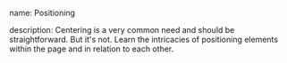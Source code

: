 name: Positioning

description: Centering is a very common need and should be straightforward. But it's not. Learn the intricacies of positioning elements within the page and in relation to each other. 
